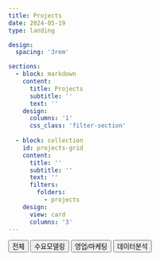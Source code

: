 ```yaml
---
title: Projects
date: 2024-05-19
type: landing

design:
  spacing: '3rem'

sections:
  - block: markdown
    content:
      title: Projects
      subtitle: ''
      text: ''
    design:
      columns: '1'
      css_class: 'filter-section'
      
  - block: collection
    id: projects-grid
    content:
      title: ''
      subtitle: ''
      text: ''
      filters:
        folders:
          - projects
    design:
      view: card
      columns: '3'
---
```


<div class="projects-filter-wrapper">
  <div class="filter-buttons">
    <button class="filter-btn active" onclick="filterProjects('all')">전체</button>
    <button class="filter-btn" onclick="filterProjects('demand-modeling')">수요모델링</button>
    <button class="filter-btn" onclick="filterProjects('sales-marketing')">영업/마케팅</button>
    <button class="filter-btn" onclick="filterProjects('data-analysis')">데이터분석</button>
  </div>
</div>

<script>
function filterProjects(category) {
  document.querySelectorAll('.filter-btn').forEach(btn => {
    btn.classList.remove('active');
  });
  event.target.classList.add('active');
  
  const cards = document.querySelectorAll('#projects-grid article');
  
  cards.forEach(card => {
    const cardText = card.textContent.toLowerCase();
    let shouldShow = false;
    
    if (category === 'all') {
      shouldShow = true;
    } else if (category === 'demand-modeling' && cardText.includes('demand-modeling')) {
      shouldShow = true;
    } else if (category === 'sales-marketing' && (cardText.includes('sales-marketing') || cardText.includes('영업'))) {
      shouldShow = true;
    } else if (category === 'data-analysis' && cardText.includes('data-analysis')) {
      shouldShow = true;
    }
    
    card.style.display = shouldShow ? 'block' : 'none';
  });
}
</script>